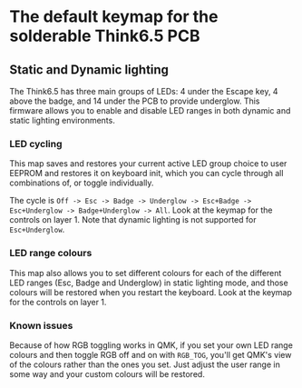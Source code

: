 # The default keymap for the solderable Think6.5 PCB

## Static and Dynamic lighting

The Think6.5 has three main groups of LEDs: 4 under the Escape key, 4 above the badge, and 14 under the PCB to provide underglow. This firmware allows you to enable and disable LED ranges in both dynamic and static lighting environments.

### LED cycling

This map saves and restores your current active LED group choice to user EEPROM and restores it on keyboard init, which you can cycle through all combinations of, or toggle individually.

The cycle is `Off -> Esc -> Badge -> Underglow -> Esc+Badge -> Esc+Underglow -> Badge+Underglow -> All`. Look at the keymap for the controls on layer 1. Note that dynamic lighting is not supported for `Esc+Underglow`.

### LED range colours

This map also allows you to set different colours for each of the different LED ranges (Esc, Badge and Underglow) in static lighting mode, and those colours will be restored when you restart the keyboard. Look at the keymap for the controls on layer 1.

### Known issues

Because of how RGB toggling works in QMK, if you set your own LED range colours and then toggle RGB off and on with `RGB_TOG`, you'll get QMK's view of the colours rather than the ones you set. Just adjust the user range in some way and your custom colours will be restored.
